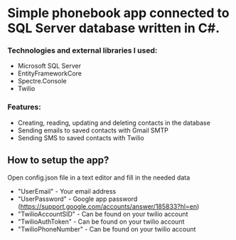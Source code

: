 # Simple phonebook app connected to SQL Server database written in C#.

### Technologies and external libraries I used:
- Microsoft SQL Server
- EntityFrameworkCore
- Spectre.Console
- Twilio

### Features: 
- Creating, reading, updating and deleting contacts in the database
- Sending emails to saved contacts with Gmail SMTP
- Sending SMS to saved contacts with Twilio

## How to setup the app?
Open config.json file in a text editor and fill in the needed data
- "UserEmail" - Your email address
- "UserPassword" - Google app password (https://support.google.com/accounts/answer/185833?hl=en)
- "TwilioAccountSID" - Can be found on your twilio account
- "TwilioAuthToken" - Can be found on your twilio account
- "TwilioPhoneNumber" - Can be found on your twilio account

